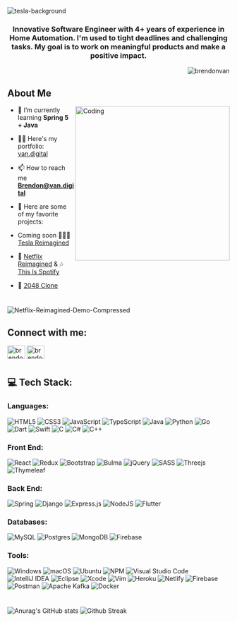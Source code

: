 
![tesla-background](https://user-images.githubusercontent.com/108159910/194407252-b4faca2c-8965-41bb-bec5-8dcf45b60e46.jpeg)

<h3 align="center">Innovative Software Engineer with 4+ years of experience in Home Automation. I'm used to tight deadlines and challenging tasks. My goal is to work on meaningful products and make a positive impact.</h3>

<p align="right"> <img src="https://komarev.com/ghpvc/?username=brendonvan&label=Profile%20views&color=0e75b6&style=flat" alt="brendonvan" /> </p>

<h2>About Me</h2>
<img align="right" alt="Coding" width="350" src="https://user-images.githubusercontent.com/108159910/194412452-8d6715b9-6685-43ba-a32c-6fabf9448f79.gif">

- 🌱 I’m currently learning **Spring 5 + Java**

- 👨‍💻 Here's my portfolio: [van.digital](van.digital)

- 📫 How to reach me **Brendon@van.digital**

- 🔭 Here are some of my favorite projects:
- Coming soon 🚗🔌🔋 [Tesla Reimagined](https://tesla-reimagined.netlify.app/)
- 🎥 [Netflix Reimagined](https://netflix-reimagined.netlify.app/) & 🎶 [This Is Spotify](https://brendonvan.github.io/This-Is-Streamify/)
- 🧮 [2048 Clone](https://brendonvan.github.io/Project-1-2048/)


<h1></h1>

![Netflix-Reimagined-Demo-Compressed](https://user-images.githubusercontent.com/108159910/191875985-c0817a66-5cce-4df3-aa99-59dc30b49ad9.gif)

<h2 align="left">Connect with me:</h2>
<p align="left">
<a href="https://linkedin.com/in/brendon-van" target="blank"><img align="center" src="https://raw.githubusercontent.com/rahuldkjain/github-profile-readme-generator/master/src/images/icons/Social/linked-in-alt.svg" alt="brendon-van" height="30" width="40" /></a>
<a href="https://www.leetcode.com/brendonvan" target="blank"><img align="center" src="https://raw.githubusercontent.com/rahuldkjain/github-profile-readme-generator/master/src/images/icons/Social/leet-code.svg" alt="brendonvan" height="30" width="40" /></a>
</p>

<h1></h1>

<h2 align="left">💻 Tech Stack:</h2>
<h3>Languages:</h3>

![HTML5](https://img.shields.io/badge/html5-%23E34F26.svg?style=for-the-badge&logo=html5&logoColor=white)
![CSS3](https://img.shields.io/badge/css3-%231572B6.svg?style=for-the-badge&logo=css3&logoColor=white)
![JavaScript](https://img.shields.io/badge/javascript-%23323330.svg?style=for-the-badge&logo=javascript&logoColor=%23F7DF1E)
![TypeScript](https://img.shields.io/badge/typescript-%23007ACC.svg?style=for-the-badge&logo=typescript&logoColor=white)
![Java](https://img.shields.io/badge/java-%23ED8B00.svg?style=for-the-badge&logo=java&logoColor=white)
![Python](https://img.shields.io/badge/python-3670A0?style=for-the-badge&logo=python&logoColor=ffdd54)
![Go](https://img.shields.io/badge/go-%2300ADD8.svg?style=for-the-badge&logo=go&logoColor=white)
![Dart](https://img.shields.io/badge/dart-%230175C2.svg?style=for-the-badge&logo=dart&logoColor=white)
![Swift](https://img.shields.io/badge/swift-F54A2A?style=for-the-badge&logo=swift&logoColor=white)
![C](https://img.shields.io/badge/c-%2300599C.svg?style=for-the-badge&logo=c&logoColor=white)
![C#](https://img.shields.io/badge/c%23-%23239120.svg?style=for-the-badge&logo=c-sharp&logoColor=white)
![C++](https://img.shields.io/badge/c++-%2300599C.svg?style=for-the-badge&logo=c%2B%2B&logoColor=white)


<h3>Front End:</h3>

![React](https://img.shields.io/badge/react-%2320232a.svg?style=for-the-badge&logo=react&logoColor=%2361DAFB)
![Redux](https://img.shields.io/badge/redux-%23593d88.svg?style=for-the-badge&logo=redux&logoColor=white)
![Bootstrap](https://img.shields.io/badge/bootstrap-%23563D7C.svg?style=for-the-badge&logo=bootstrap&logoColor=white)
![Bulma](https://img.shields.io/badge/bulma-00D0B1?style=for-the-badge&logo=bulma&logoColor=white)
![jQuery](https://img.shields.io/badge/jquery-%230769AD.svg?style=for-the-badge&logo=jquery&logoColor=white)
![SASS](https://img.shields.io/badge/SASS-hotpink.svg?style=for-the-badge&logo=SASS&logoColor=white)
![Threejs](https://img.shields.io/badge/threejs-black?style=for-the-badge&logo=three.js&logoColor=white)
![Thymeleaf](https://img.shields.io/badge/Thymeleaf-%23005C0F.svg?style=for-the-badge&logo=Thymeleaf&logoColor=white)


<h3>Back End:</h3>

![Spring](https://img.shields.io/badge/spring-%236DB33F.svg?style=for-the-badge&logo=spring&logoColor=white)
![Django](https://img.shields.io/badge/django-%23092E20.svg?style=for-the-badge&logo=django&logoColor=white)
![Express.js](https://img.shields.io/badge/express.js-%23404d59.svg?style=for-the-badge&logo=express&logoColor=%2361DAFB)
![NodeJS](https://img.shields.io/badge/node.js-6DA55F?style=for-the-badge&logo=node.js&logoColor=white)
![Flutter](https://img.shields.io/badge/Flutter-%2302569B.svg?style=for-the-badge&logo=Flutter&logoColor=white)

<h3>Databases:</h3>

![MySQL](https://img.shields.io/badge/mysql-%2300f.svg?style=for-the-badge&logo=mysql&logoColor=white)
![Postgres](https://img.shields.io/badge/postgres-%23316192.svg?style=for-the-badge&logo=postgresql&logoColor=white)
![MongoDB](https://img.shields.io/badge/MongoDB-%234ea94b.svg?style=for-the-badge&logo=mongodb&logoColor=white)
![Firebase](https://img.shields.io/badge/Firebase-039BE5?style=for-the-badge&logo=Firebase&logoColor=white)

<h3>Tools:</h3>

![Windows](https://img.shields.io/badge/Windows-0078D6?style=for-the-badge&logo=windows&logoColor=white)
![macOS](https://img.shields.io/badge/mac%20os-000000?style=for-the-badge&logo=macos&logoColor=F0F0F0)
![Ubuntu](https://img.shields.io/badge/Ubuntu-E95420?style=for-the-badge&logo=ubuntu&logoColor=white)
![NPM](https://img.shields.io/badge/NPM-%23000000.svg?style=for-the-badge&logo=npm&logoColor=white)
![Visual Studio Code](https://img.shields.io/badge/Visual%20Studio%20Code-0078d7.svg?style=for-the-badge&logo=visual-studio-code&logoColor=white)
![IntelliJ IDEA](https://img.shields.io/badge/IntelliJIDEA-000000.svg?style=for-the-badge&logo=intellij-idea&logoColor=white)
![Eclipse](https://img.shields.io/badge/Eclipse-FE7A16.svg?style=for-the-badge&logo=Eclipse&logoColor=white)
![Xcode](https://img.shields.io/badge/Xcode-007ACC?style=for-the-badge&logo=Xcode&logoColor=white)
![Vim](https://img.shields.io/badge/VIM-%2311AB00.svg?style=for-the-badge&logo=vim&logoColor=white)
![Heroku](https://img.shields.io/badge/heroku-%23430098.svg?style=for-the-badge&logo=heroku&logoColor=white)
![Netlify](https://img.shields.io/badge/netlify-%23000000.svg?style=for-the-badge&logo=netlify&logoColor=#00C7B7)
![Firebase](https://img.shields.io/badge/firebase-%23039BE5.svg?style=for-the-badge&logo=firebase)
![Postman](https://img.shields.io/badge/Postman-FF6C37?style=for-the-badge&logo=postman&logoColor=white)
![Apache Kafka](https://img.shields.io/badge/Apache%20Kafka-000?style=for-the-badge&logo=apachekafka)
![Docker](https://img.shields.io/badge/docker-%230db7ed.svg?style=for-the-badge&logo=docker&logoColor=white)

<h1> </h1>

![Anurag's GitHub stats](https://github-readme-stats.vercel.app/api?username=brendonvan&theme=dracula&show_icons=true&hide_border=true)
![Github Streak](https://github-readme-streak-stats.herokuapp.com/?user=brendonvan&theme=dracula&hide_border=true)<br/>


